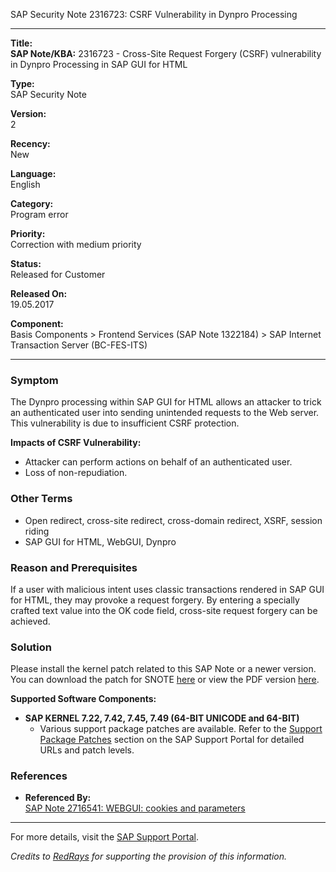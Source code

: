 SAP Security Note 2316723: CSRF Vulnerability in Dynpro Processing

---

**Title:**  
**SAP Note/KBA:** 2316723 - Cross-Site Request Forgery (CSRF) vulnerability in Dynpro Processing in SAP GUI for HTML

**Type:**  
SAP Security Note

**Version:**  
2

**Recency:**  
New

**Language:**  
English

**Category:**  
Program error

**Priority:**  
Correction with medium priority

**Status:**  
Released for Customer

**Released On:**  
19.05.2017

**Component:**  
Basis Components > Frontend Services (SAP Note 1322184) > SAP Internet Transaction Server (BC-FES-ITS)

---

### **Symptom**
The Dynpro processing within SAP GUI for HTML allows an attacker to trick an authenticated user into sending unintended requests to the Web server. This vulnerability is due to insufficient CSRF protection.

**Impacts of CSRF Vulnerability:**
- Attacker can perform actions on behalf of an authenticated user.
- Loss of non-repudiation.

### **Other Terms**
- Open redirect, cross-site redirect, cross-domain redirect, XSRF, session riding
- SAP GUI for HTML, WebGUI, Dynpro

### **Reason and Prerequisites**
If a user with malicious intent uses classic transactions rendered in SAP GUI for HTML, they may provoke a request forgery. By entering a specially crafted text value into the OK code field, cross-site request forgery can be achieved.

### **Solution**
Please install the kernel patch related to this SAP Note or a newer version. You can download the patch for SNOTE [here](https://notesdownloads.sap.com/note/0040000018749952017) or view the PDF version [here](https://userapps.support.sap.com/sap/support/sfm/notes/print/0002316723?language=en-US&token=D76670730BF06BDAE4F80A21E80CB1AB).

**Supported Software Components:**
- **SAP KERNEL 7.22, 7.42, 7.45, 7.49 (64-BIT UNICODE and 64-BIT)**
  - Various support package patches are available. Refer to the [Support Package Patches](https://me.sap.com/softwarecenter) section on the SAP Support Portal for detailed URLs and patch levels.

### **References**
- **Referenced By:**  
  [SAP Note 2716541: WEBGUI: cookies and parameters](https://me.sap.com/notes/2716541)

---

For more details, visit the [SAP Support Portal](https://me.sap.com/notes/2316723).

*Credits to [RedRays](https://redrays.io) for supporting the provision of this information.*